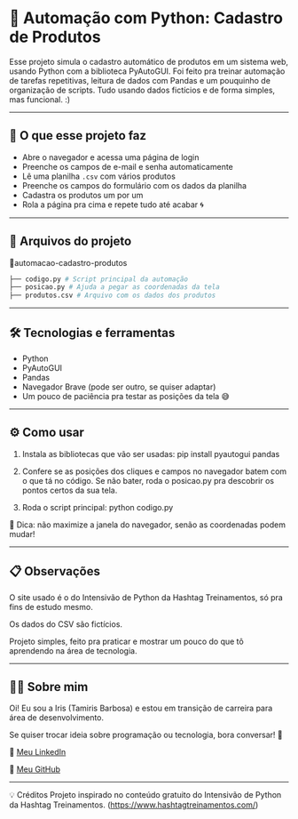 # 🐍 Automação com Python: Cadastro de Produtos

Esse projeto simula o cadastro automático de produtos em um sistema web, usando Python com a biblioteca PyAutoGUI. Foi feito pra treinar automação de tarefas repetitivas, leitura de dados com Pandas e um pouquinho de organização de scripts. Tudo usando dados fictícios e de forma simples, mas funcional. :)

---

## 🚀 O que esse projeto faz

- Abre o navegador e acessa uma página de login
- Preenche os campos de e-mail e senha automaticamente
- Lê uma planilha `.csv` com vários produtos
- Preenche os campos do formulário com os dados da planilha
- Cadastra os produtos um por um
- Rola a página pra cima e repete tudo até acabar 🌀

---

## 🧩 Arquivos do projeto

📂automacao-cadastro-produtos
```bash
├── codigo.py # Script principal da automação
├── posicao.py # Ajuda a pegar as coordenadas da tela
├── produtos.csv # Arquivo com os dados dos produtos
```

---

## 🛠 Tecnologias e ferramentas

- Python
- PyAutoGUI
- Pandas
- Navegador Brave (pode ser outro, se quiser adaptar)
- Um pouco de paciência pra testar as posições da tela 😅

---

## ⚙️ Como usar

1. Instala as bibliotecas que vão ser usadas:
  pip install pyautogui pandas

2. Confere se as posições dos cliques e campos no navegador batem com o que tá no código. Se não bater, roda o posicao.py pra descobrir os pontos certos da sua tela.
   
3. Roda o script principal:
   python codigo.py

🚨 Dica: não maximize a janela do navegador, senão as coordenadas podem mudar!

---

## 📋 Observações
O site usado é o do Intensivão de Python da Hashtag Treinamentos, só pra fins de estudo mesmo.

Os dados do CSV são fictícios.

Projeto simples, feito pra praticar e mostrar um pouco do que tô aprendendo na área de tecnologia.

---

## 💁‍♀️ Sobre mim
Oi! Eu sou a Iris (Tamiris Barbosa) e estou em transição de carreira para área de desenvolvimento. 

Se quiser trocar ideia sobre programação ou tecnologia, bora conversar! 🤝

🔗 [Meu LinkedIn](https://www.linkedin.com/in/tamirisrodriguesbarbosa)

🐙 [Meu GitHub](https://github.com/tamirisrbarbosa)

---

💡 Créditos
Projeto inspirado no conteúdo gratuito do Intensivão de Python da Hashtag Treinamentos. (https://www.hashtagtreinamentos.com/)
